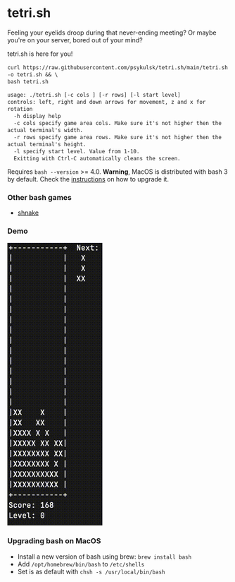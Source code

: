 # tetri.sh

Feeling your eyelids droop during that never-ending meeting? Or maybe you're on your server, bored out of your mind?

tetri.sh is here for you!

```
curl https://raw.githubusercontent.com/psykulsk/tetri.sh/main/tetri.sh -o tetri.sh && \
bash tetri.sh
```

```
usage: ./tetri.sh [-c cols ] [-r rows] [-l start level]
controls: left, right and down arrows for movement, z and x for rotation
  -h display help
  -c cols specify game area cols. Make sure it's not higher then the actual terminal's width. 
  -r rows specify game area rows. Make sure it's not higher then the actual terminal's height.
  -l specify start level. Value from 1-10.
  Exitting with Ctrl-C automatically cleans the screen.
```

Requires `bash --version` >= 4.0. **Warning**, MacOS is distributed with bash 3 by default. Check the [instructions](#upgrading-bash-on-macos) on how to upgrade it.

### Other bash games
* [shnake](https://github.com/psykulsk/shnake)

### Demo
![](demo.gif)

### Upgrading bash on MacOS

* Install a new version of bash using brew: `brew install bash`
* Add `/opt/homebrew/bin/bash` to  `/etc/shells`
* Set is as default with `chsh -s /usr/local/bin/bash`
